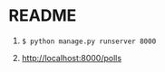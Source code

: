 # README

1. `$ python manage.py runserver 8000`

2. [http://localhost:8000/polls](http://localhost:8000/polls)
